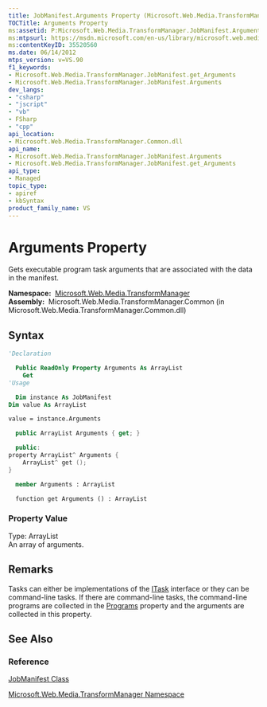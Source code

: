 ```yaml
---
title: JobManifest.Arguments Property (Microsoft.Web.Media.TransformManager)
TOCTitle: Arguments Property
ms:assetid: P:Microsoft.Web.Media.TransformManager.JobManifest.Arguments
ms:mtpsurl: https://msdn.microsoft.com/en-us/library/microsoft.web.media.transformmanager.jobmanifest.arguments(v=VS.90)
ms:contentKeyID: 35520560
ms.date: 06/14/2012
mtps_version: v=VS.90
f1_keywords:
- Microsoft.Web.Media.TransformManager.JobManifest.get_Arguments
- Microsoft.Web.Media.TransformManager.JobManifest.Arguments
dev_langs:
- "csharp"
- "jscript"
- "vb"
- FSharp
- "cpp"
api_location:
- Microsoft.Web.Media.TransformManager.Common.dll
api_name:
- Microsoft.Web.Media.TransformManager.JobManifest.Arguments
- Microsoft.Web.Media.TransformManager.JobManifest.get_Arguments
api_type:
- Managed
topic_type:
- apiref
- kbSyntax
product_family_name: VS
---
```


# Arguments Property

Gets executable program task arguments that are associated with the data in the manifest.

**Namespace:**  [Microsoft.Web.Media.TransformManager](microsoft-web-media-transformmanager-namespace.md)  
**Assembly:**  Microsoft.Web.Media.TransformManager.Common (in Microsoft.Web.Media.TransformManager.Common.dll)

## Syntax

```vb
'Declaration

  Public ReadOnly Property Arguments As ArrayList
    Get
'Usage

  Dim instance As JobManifest
Dim value As ArrayList

value = instance.Arguments
```

```csharp
  public ArrayList Arguments { get; }
```

```cpp
  public:
property ArrayList^ Arguments {
    ArrayList^ get ();
}
```

``` fsharp
  member Arguments : ArrayList
```

```jscript
  function get Arguments () : ArrayList
```

### Property Value

Type: ArrayList  
An array of arguments.  

## Remarks

Tasks can either be implementations of the [ITask](itask-interface-microsoft-web-media-transformmanager.md) interface or they can be command-line tasks. If there are command-line tasks, the command-line programs are collected in the [Programs](jobmanifest-programs-property-microsoft-web-media-transformmanager.md) property and the arguments are collected in this property.

## See Also

### Reference

[JobManifest Class](jobmanifest-class-microsoft-web-media-transformmanager.md)

[Microsoft.Web.Media.TransformManager Namespace](microsoft-web-media-transformmanager-namespace.md)


